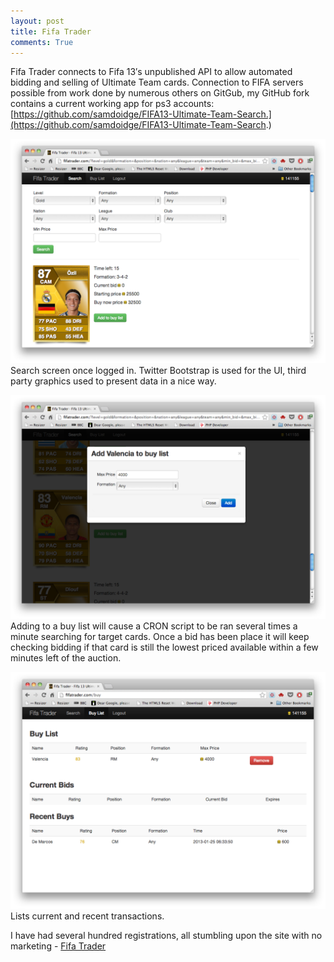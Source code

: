 ```yaml
---
layout: post
title: Fifa Trader
comments: True
---
```


Fifa Trader connects to Fifa 13′s unpublished API to allow automated bidding and selling of Ultimate Team cards. Connection to FIFA servers possible from work done by numerous others on GitGub, my GitHub fork contains a current working app for ps3 accounts: [https://github.com/samdoidge/FIFA13-Ultimate-Team-Search.](https://github.com/samdoidge/FIFA13-Ultimate-Team-Search.)

![Fifatrader](/assets/fifatrader.png)
Search screen once logged in. Twitter Bootstrap is used for the UI, third party graphics used to present data in a nice way.

![Fifatrader Buy](/assets/fifatrader-buy.png)
Adding to a buy list will cause a CRON script to be ran several times a minute searching for target cards. Once a bid has been place it will keep checking bidding if that card is still the lowest priced available within a few minutes left of the auction.

![Fifatrader Dashboard](/assets/fifatrader-dashboard.png)
Lists current and recent transactions.

I have had several hundred registrations, all stumbling upon the site with no marketing - [Fifa Trader](http://fifatrader.com)
